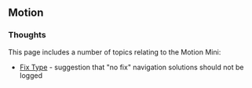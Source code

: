 ## Motion

### Thoughts

This page includes a number of topics relating to the Motion Mini:

- [Fix Type](fix/README.md) - suggestion that "no fix" navigation solutions should not be logged
